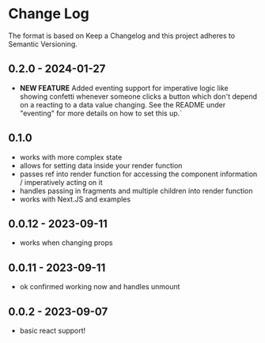 # Change Log

The format is based on Keep a Changelog and this project adheres to Semantic Versioning.

## 0.2.0 - 2024-01-27

- **NEW FEATURE** Added eventing support for imperative logic like showing confetti whenever someone clicks a button which don't depend on a reacting to a data value changing. See the README under "eventing" for more details on how to set this up.`

## 0.1.0

- works with more complex state
- allows for setting data inside your render function
- passes ref into render function for accessing the component information / imperatively acting on it
- handles passing in fragments and multiple children into render function
- works with Next.JS and examples

## 0.0.12 - 2023-09-11

- works when changing props

## 0.0.11 - 2023-09-11

- ok confirmed working now and handles unmount

## 0.0.2 - 2023-09-07

- basic react support!
